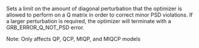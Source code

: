 Sets a limit on the amount of diagonal perturbation that the optimizer is allowed to perform on a Q matrix in order to
correct minor PSD violations. If a larger perturbation is required, the optimizer will terminate with a
GRB_ERROR_Q_NOT_PSD error.

Note: Only affects QP, QCP, MIQP, and MIQCP models